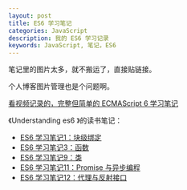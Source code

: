 ```yaml
---
layout: post
title: ES6 学习笔记
categories: JavaScript
description: 我的 ES6 学习记录
keywords: JavaScript, 笔记，ES6
---
```


笔记里的图片太多，就不搬运了，直接贴链接。

个人博客图片管理也是个问题啊。

[看视频记录的，完整但简单的 ECMAScript 6 学习笔记](http://e2675cd5.wiz03.com/share/s/3ypRPl26JkPC2ZVPUZ15n5wo2dMbWU1wPQV22fVKJ93xr147)

《Understanding es6 》的读书笔记：

- [ES6 学习笔记1：块级绑定](http://e2675cd5.wiz03.com/share/s/3ypRPl26JkPC2ZVPUZ15n5wo0QPs0r10PkWK2jnAwL1OD4DZ)
- [ES6 学习笔记3：函数](http://e2675cd5.wiz03.com/share/s/3ypRPl26JkPC2ZVPUZ15n5wo3Ll764019A_222pJUA3MmLFh)
- [ES6 学习笔记9：类](http://e2675cd5.wiz03.com/share/s/3ypRPl26JkPC2ZVPUZ15n5wo2Y8lRR1pfQpW2pt2V12SUp67)
- [ES6 学习笔记11：Promise 与异步编程](http://e2675cd5.wiz03.com/share/s/3ypRPl26JkPC2ZVPUZ15n5wo0rGnJv0Jh4uf2-Rusj2NaX8N)
- [ES6 学习笔记12：代理与反射接口](http://e2675cd5.wiz03.com/share/s/3ypRPl26JkPC2ZVPUZ15n5wo0LIqXd1rUQjM2qkoFt3OobsM)